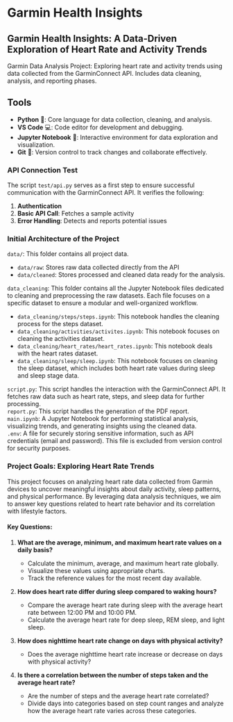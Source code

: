 # Garmin Health Insights

## Garmin Health Insights: A Data-Driven Exploration of Heart Rate and Activity Trends

Garmin Data Analysis Project: Exploring heart rate and activity trends using data collected from the GarminConnect API. Includes data cleaning, analysis, and reporting phases.

## Tools

- __Python__ 🐍: Core language for data collection, cleaning, and analysis.
- __VS Code__ 💻: Code editor for development and debugging.
- __Jupyter Notebook__ 📒: Interactive environment for data exploration and visualization.
- __Git__ 🌱: Version control to track changes and collaborate effectively.

### API Connection Test

The script ``test/api.py`` serves as a first step to ensure successful communication with the GarminConnect API. It verifies the following:

1. __Authentication__
2. __Basic API Call__: Fetches a sample activity
3. __Error Handling__: Detects and reports potential issues

### Initial Architecture of the Project

``data/``: This folder contains all project data. <br>
- ``data/raw``: Stores raw data collected directly from the API
- ``data/cleaned``: Stores processed and cleaned data ready for the analysis. <br>

``data_cleaning``: This folder contains all the Jupyter Notebook files dedicated to cleaning and preprocessing the raw datasets. 
Each file focuses on a specific dataset to ensure a modular and well-organized workflow. <br>
- ``data_cleaning/steps/steps.ipynb``: This notebook handles the cleaning process for the steps dataset. <br>
- ``data_cleaning/activities/activites.ipynb``: This notebook focuses on cleaning the activities dataset. <br>
-  ``data_cleaning/heart_rates/heart_rates.ipynb``: This notebook deals with the heart rates dataset. <br>
- ``data_cleaning/sleep/sleep.ipynb``: This notebook focuses on cleaning the sleep dataset, which includes 
both heart rate values during sleep and sleep stage data. <br>

``script.py``: This script handles the interaction with the GarminConnect API. It fetches raw data such as heart rate, steps, and sleep data for further processing. <br>
``report.py``: This script handles the generation of the PDF report. <br>
``main.ipynb``: A Jupyter Notebook for performing statistical analysis, visualizing trends, and generating insights using the cleaned data.<br>
``.env``: A file for securely storing sensitive information, such as API credentials (email and password). This file is excluded from version control for security purposes.<br>


### Project Goals: Exploring Heart Rate Trends

This project focuses on analyzing heart rate data collected from Garmin devices to uncover meaningful insights about daily activity, sleep patterns, and physical performance. By leveraging data analysis techniques, we aim to answer key questions related to heart rate behavior and its correlation with lifestyle factors.

#### Key Questions:
1. __What are the average, minimum, and maximum heart rate values on a daily basis?__  
    * Calculate the minimum, average, and maximum heart rate globally.
    * Visualize these values using appropriate charts.
    * Track the reference values for the most recent day available.

2. __How does heart rate differ during sleep compared to waking hours?__
    * Compare the average heart rate during sleep with the average heart rate between 12:00 PM and 10:00 PM.
    * Calculate the average heart rate for deep sleep, REM sleep, and light sleep.

3. __How does nighttime heart rate change on days with physical activity?__
    * Does the average nighttime heart rate increase or decrease on days with physical activity?

4. __Is there a correlation between the number of steps taken and the average heart rate?__
    * Are the number of steps and the average heart rate correlated?
    * Divide days into categories based on step count ranges and analyze how the average heart rate varies across these categories.